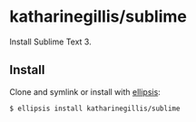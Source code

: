 # katharinegillis/sublime
Install Sublime Text 3.

## Install
Clone and symlink or install with [ellipsis][ellipsis]:

```
$ ellipsis install katharinegillis/sublime
```

[ellipsis]: http://ellipsis.sh
